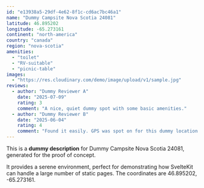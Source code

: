 ```yaml
---
id: "e13938a5-29df-4e62-8f1c-cd6ac7bc46a1"
name: "Dummy Campsite Nova Scotia 24081"
latitude: 46.895202
longitude: -65.273161
continent: "north-america"
country: "canada"
region: "nova-scotia"
amenities:
  - "toilet"
  - "RV-suitable"
  - "picnic-table"
images:
  - "https://res.cloudinary.com/demo/image/upload/v1/sample.jpg"
reviews:
  - author: "Dummy Reviewer A"
    date: "2025-07-09"
    rating: 3
    comment: "A nice, quiet dummy spot with some basic amenities."
  - author: "Dummy Reviewer B"
    date: "2025-06-04"
    rating: 4
    comment: "Found it easily. GPS was spot on for this dummy location."
---
```


This is a **dummy description** for Dummy Campsite Nova Scotia 24081, generated for the proof of concept.

It provides a serene environment, perfect for demonstrating how SvelteKit can handle a large number of static pages. The coordinates are 46.895202, -65.273161.
